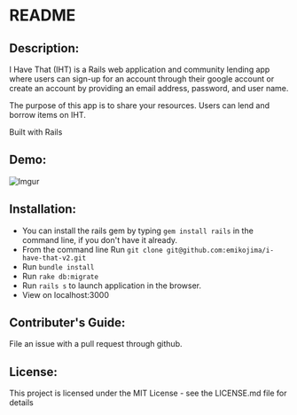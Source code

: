 # README

## Description:
I Have That (IHT) is a Rails web application and community lending app where users can sign-up for an account through their google account or create an account by providing an email address, password, and user name.

The purpose of this app is to share your resources. Users can lend and borrow items on IHT.

Built with Rails
## Demo:
![Imgur](https://media.giphy.com/media/1zgvDawO5VAx1ou5wE/giphy.gif)

## Installation:
* You can install the rails gem by typing `gem install rails` in the command line, if you don't have it already.
* From the command line Run `git clone git@github.com:emikojima/i-have-that-v2.git`
* Run `bundle install`
* Run `rake db:migrate`
* Run `rails s` to launch application in the browser.
* View on localhost:3000

## Contributer's Guide:
File an issue with a pull request through github.

## License:
 This project is licensed under the MIT License - see the LICENSE.md file for details
